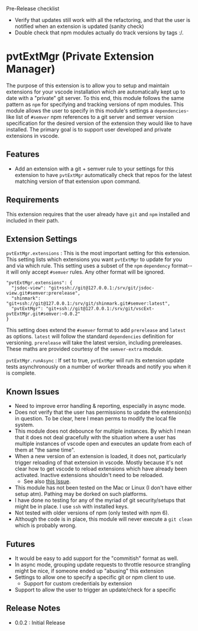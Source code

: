 
Pre-Release checklist

- Verify that updates still work with all the refactoring, and that the user is notified when an extension is updated (sanity check)
- Double check that npm modules actually do track versions by tags :/.

# pvtExtMgr (Private Extension Manager)

The purpose of this extension is to allow you to setup and maintain extensions for your vscode installation which are automatically kept up to date with a "private" git server.  To this end, this module follows the same pattern as `npm` for specifying and tracking versions of npm modules.  This module allows the user to specify in this module's settings a `dependencies`-like list of `#semver` npm references to a git server and semver version specification for the desired version of the extension they would like to have installed.  The primary goal is to support user developed and private extensions in vscode.

## Features

- Add an extension with a git + semver rule to your settings for this extension to have `pvtExtMgr` automatically check that repos for the latest matching version of that extension upon command.

## Requirements

This extension requires that the user already have `git` and `npm` installed and included in their path.

## Extension Settings

`pvtExtMgr.extensions`
:   This is the most important setting for this extension.  This setting lists which extensions you want `pvtExtMgr` to update for you and via which rule.  This setting uses a subset of the `npm` `dependency` format--it will only accept `#semver` rules.  Any other format will be ignored.
  
    "pvtExtMgr.extensions": {
      "jsdoc-view": "git+ssh://git@127.0.0.1:/srv/git/jsdoc-view.git#semver:prerelease",
      "shinmark": "git+ssh://git@127.0.0.1:/srv/git/shinmark.git#semver:latest",
      "pvtExtMgr": "git+ssh://git@127.0.0.1:/srv/git/vscExt-pvtExtMgr.git#semver:~0.0.2"
    }

This setting does extend the `#semver` format to add `prerelease` and `latest` as options.  `latest` will follow the standard `dependencies` definition for versioning.  `prerelease` will take the latest version, including prereleases.  These maths are provided courtesy of the `semver-extra` module.

`pvtExtMgr.runAsync`
:   If set to true, `pvtExtMgr` will run its extension update tests asynchronously on a number of worker threads and notify you when it is complete.


## Known Issues

- Need to improve error handling & reporting, especially in async mode.
- Does not verify that the user has permissions to update the extension(s) in question.  To be clear, here I mean perms to modify the local file system.
- This module does not debounce for multiple instances.  By which I mean that it does not deal gracefully with the situation where a user has multiple instances of vscode open and executes an update from each of them at "the same time".
- When a new version of an extension is loaded, it does not, particularly trigger reloading of that extension in vscode.  Mostly because it's not clear how to get vscode to reload extensions which have already been activated.  Inactive extensions shouldn't need to be reloaded.
  - See also [this Issue](https://github.com/Microsoft/vscode/issues/31712).
- This module has not been tested on the Mac or Linux (I don't have either setup atm).  Pathing may be dorked on such platforms.
- I have done no testing for any of the myriad of git security/setups that might be in place.  I use `ssh` with installed keys.
- Not tested with older versions of npm (only tested with npm 6).
- Although the code is in place, this module will never execute a `git clean` which is probably wrong.

## Futures

- It would be easy to add support for the "commitish" format as well.
- In async mode, grouping update requests to throttle resource strangling might be nice, if someone ended up "abusing" this extension
- Settings to allow one to specify a specific git or npm client to use.
  - Support for custom credentials by extension
- Support to allow the user to trigger an update/check for a specific

## Release Notes

- 0.0.2 : Initial Release